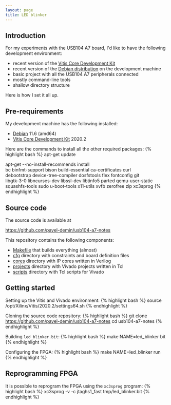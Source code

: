 ```yaml
---
layout: page
title: LED blinker
---
```


Introduction
-----

For my experiments with the USB104 A7 board, I'd like to have the following development environment:
- recent version of the [Vitis Core Development Kit](https://www.xilinx.com/products/design-tools/vitis.html)
- recent version of the [Debian distribution](https://www.debian.org/releases/bullseye) on the development machine
- basic project with all the USB104 A7 peripherals connected
- mostly command-line tools
- shallow directory structure

Here is how I set it all up.

Pre-requirements
-----

My development machine has the following installed:
- [Debian](https://www.debian.org/releases/bullseye) 11.6 (amd64)
- [Vitis Core Development Kit](https://www.xilinx.com/products/design-tools/vitis.html) 2020.2

Here are the commands to install all the other required packages:
{% highlight bash %}
apt-get update

apt-get --no-install-recommends install \
  bc binfmt-support bison build-essential ca-certificates curl \
  debootstrap device-tree-compiler dosfstools flex fontconfig git \
  libgtk-3-0 libncurses-dev libssl-dev libtinfo5 parted qemu-user-static \
  squashfs-tools sudo u-boot-tools x11-utils xvfb zerofree zip xc3sprog
{% endhighlight %}

Source code
-----

The source code is available at

<https://github.com/pavel-demin/usb104-a7-notes>

This repository contains the following components:

- [Makefile](https://github.com/pavel-demin/usb104-a7-notes/blob/master/Makefile) that builds everything (almost)
- [cfg](https://github.com/pavel-demin/usb104-a7-notes/tree/master/cfg) directory with constraints and board definition files
- [cores](https://github.com/pavel-demin/usb104-a7-notes/tree/master/cores) directory with IP cores written in Verilog
- [projects](https://github.com/pavel-demin/usb104-a7-notes/tree/master/projects) directory with Vivado projects written in Tcl
- [scripts](https://github.com/pavel-demin/usb104-a7-notes/tree/master/scripts) directory with Tcl scripts for Vivado

Getting started
-----

Setting up the Vitis and Vivado environment:
{% highlight bash %}
source /opt/Xilinx/Vitis/2020.2/settings64.sh
{% endhighlight %}

Cloning the source code repository:
{% highlight bash %}
git clone https://github.com/pavel-demin/usb104-a7-notes
cd usb104-a7-notes
{% endhighlight %}

Building `led_blinker.bit`:
{% highlight bash %}
make NAME=led_blinker bit
{% endhighlight %}

Configuring the FPGA:
{% highlight bash %}
make NAME=led_blinker run
{% endhighlight %}

Reprogramming FPGA
-----

It is possible to reprogram the FPGA using the `xc3sprog` program:
{% highlight bash %}
xc3sprog -v -c jtaghs1_fast tmp/led_blinker.bit
{% endhighlight %}
